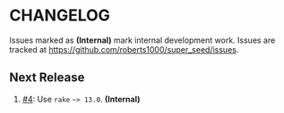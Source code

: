 # CHANGELOG

Issues marked as **(Internal)** mark internal development work. Issues are tracked at https://github.com/roberts1000/super_seed/issues.

## Next Release

1. [#4](../../issues/4): Use `rake` `~> 13.0`. **(Internal)**
